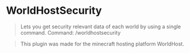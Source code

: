 # WorldHostSecurity

> Lets you get security relevant data of each world by using a single command.
> Command: /worldhostsecurity

> This plugin was made for the minecraft hosting platform WorldHost.